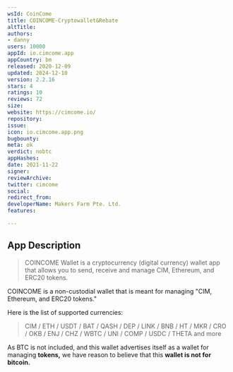 ```yaml
---
wsId: CoinCome
title: COINCOME-Cryptowallet&Rebate
altTitle: 
authors:
- danny
users: 10000
appId: io.cimcome.app
appCountry: bm
released: 2020-12-09
updated: 2024-12-10
version: 2.2.16
stars: 4
ratings: 10
reviews: 72
size: 
website: https://cimcome.io/
repository: 
issue: 
icon: io.cimcome.app.png
bugbounty: 
meta: ok
verdict: nobtc
appHashes: 
date: 2021-11-22
signer: 
reviewArchive: 
twitter: cimcome
social: 
redirect_from: 
developerName: Makers Farm Pte. Ltd.
features: 

---
```


## App Description

> COINCOME Wallet is a cryptocurrency (digital currency) wallet app that allows you to send, receive and manage CIM, Ethereum, and ERC20 tokens.

COINCOME is a non-custodial wallet that is meant for managing "CIM, Ethereum, and ERC20 tokens."  

Here is the list of supported currencies:

> CIM / ETH / USDT / BAT / QASH / DEP / LINK / BNB / HT / MKR / CRO / OKB / ENJ / CHZ / WBTC / UNI / COMP / USDC / THETA and more

As BTC is not included, and this wallet advertises itself as a wallet for managing **tokens,** we have reason to believe that this **wallet is not for bitcoin.**